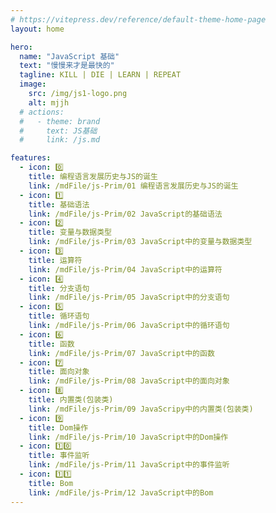```yaml
---
# https://vitepress.dev/reference/default-theme-home-page
layout: home

hero:
  name: "JavaScript 基础"
  text: "慢慢来才是最快的"
  tagline: KILL | DIE | LEARN | REPEAT
  image:
    src: /img/js1-logo.png
    alt: mjjh
  # actions:
  #   - theme: brand
  #     text: JS基础
  #     link: /js.md

features:
  - icon: 0️⃣
    title: 编程语言发展历史与JS的诞生
    link: /mdFile/js-Prim/01 编程语言发展历史与JS的诞生
  - icon: 1️⃣
    title: 基础语法
    link: /mdFile/js-Prim/02 JavaScript的基础语法
  - icon: 2️⃣
    title: 变量与数据类型
    link: /mdFile/js-Prim/03 JavaScript中的变量与数据类型
  - icon: 3️⃣
    title: 运算符
    link: /mdFile/js-Prim/04 JavaScript中的运算符
  - icon: 4️⃣
    title: 分支语句
    link: /mdFile/js-Prim/05 JavaScript中的分支语句
  - icon: 5️⃣
    title: 循环语句
    link: /mdFile/js-Prim/06 JavaScript中的循环语句
  - icon: 6️⃣
    title: 函数
    link: /mdFile/js-Prim/07 JavaScript中的函数
  - icon: 7️⃣
    title: 面向对象
    link: /mdFile/js-Prim/08 JavaScript中的面向对象
  - icon: 8️⃣
    title: 内置类(包装类)
    link: /mdFile/js-Prim/09 JavaScripy中的内置类(包装类)
  - icon: 9️⃣
    title: Dom操作
    link: /mdFile/js-Prim/10 JavaScript中的Dom操作
  - icon: 1️⃣0️⃣
    title: 事件监听
    link: /mdFile/js-Prim/11 JavaScript中的事件监听
  - icon: 1️⃣1️⃣
    title: Bom
    link: /mdFile/js-Prim/12 JavaScript中的Bom
---
```

